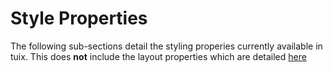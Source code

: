 # Style Properties

The following sub-sections detail the styling properies currently available in tuix. This does **not** include the layout properties which are detailed [here]()